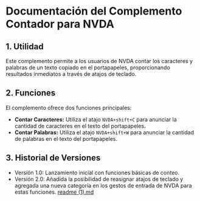 # Documentación del Complemento Contador para NVDA

## 1. Utilidad

Este complemento permite a los usuarios de NVDA contar los caracteres y palabras de un texto copiado en el portapapeles, proporcionando resultados inmediatos a través de atajos de teclado.

## 2. Funciones

El complemento ofrece dos funciones principales:

- **Contar Caracteres:** Utiliza el atajo `NVDA+shift+C` para anunciar la cantidad de caracteres en el texto del portapapeles.
- **Contar Palabras:** Utiliza el atajo `NVDA+shift+W` para anunciar la cantidad de palabras en el texto del portapapeles.

## 3. Historial de Versiones

- Versión 1.0: Lanzamiento inicial con funciones básicas de conteo.
- Versión 2.0: Añadida la posibilidad de reasignar atajos de teclado y agregada una nueva categoría en los gestos de entrada de NVDA para estas funciones.
[readme (1).md](https://github.com/marcomolinaleija/contador/files/14491634/readme.1.md)

